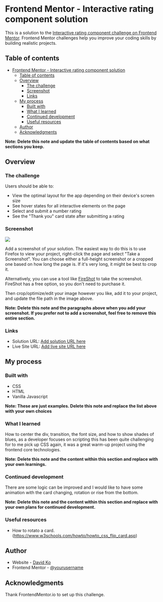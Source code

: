 # Frontend Mentor - Interactive rating component solution

This is a solution to the [Interactive rating component challenge on Frontend Mentor](https://www.frontendmentor.io/challenges/interactive-rating-component-koxpeBUmI). Frontend Mentor challenges help you improve your coding skills by building realistic projects.

## Table of contents

- [Frontend Mentor - Interactive rating component solution](#frontend-mentor---interactive-rating-component-solution)
  - [Table of contents](#table-of-contents)
  - [Overview](#overview)
    - [The challenge](#the-challenge)
    - [Screenshot](#screenshot)
    - [Links](#links)
  - [My process](#my-process)
    - [Built with](#built-with)
    - [What I learned](#what-i-learned)
    - [Continued development](#continued-development)
    - [Useful resources](#useful-resources)
  - [Author](#author)
  - [Acknowledgments](#acknowledgments)

**Note: Delete this note and update the table of contents based on what sections you keep.**

## Overview

### The challenge

Users should be able to:

- View the optimal layout for the app depending on their device's screen size
- See hover states for all interactive elements on the page
- Select and submit a number rating
- See the "Thank you" card state after submitting a rating

### Screenshot

![](./screenshot.jpg)

Add a screenshot of your solution. The easiest way to do this is to use Firefox to view your project, right-click the page and select "Take a Screenshot". You can choose either a full-height screenshot or a cropped one based on how long the page is. If it's very long, it might be best to crop it.

Alternatively, you can use a tool like [FireShot](https://getfireshot.com/) to take the screenshot. FireShot has a free option, so you don't need to purchase it.

Then crop/optimize/edit your image however you like, add it to your project, and update the file path in the image above.

**Note: Delete this note and the paragraphs above when you add your screenshot. If you prefer not to add a screenshot, feel free to remove this entire section.**

### Links

- Solution URL: [Add solution URL here](https://your-solution-url.com)
- Live Site URL: [Add live site URL here](https://your-live-site-url.com)

## My process

### Built with

- CSS
- HTML
- Vanilla Javascript

**Note: These are just examples. Delete this note and replace the list above with your own choices**

### What I learned

How to center the div, transition, the font size, and how to show shades of blues, as a developer focuses on scripting this has been quite challenging for to me pick up CSS again, it was a great warm-up project using the frontend core technologies.

**Note: Delete this note and the content within this section and replace with your own learnings.**

### Continued development

There are some logic can be improved and I would like to have some animation with the card changing, rotation or rise from the bottom.

**Note: Delete this note and the content within this section and replace with your own plans for continued development.**

### Useful resources

- How to rotato a card. (<https://www.w3schools.com/howto/howto_css_flip_card.asp>)

## Author

- Website - [David Ko](https://loyyee.co)
- Frontend Mentor - [@yourusername](https://www.frontendmentor.io/profile/koloyyee)

## Acknowledgments

Thank FrontendMentor.io to set up this challenge.
